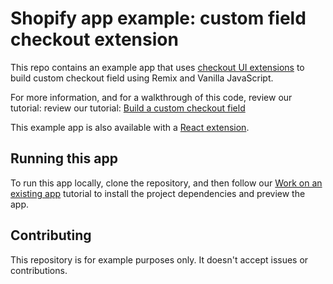 # Shopify app example: custom field checkout extension

This repo contains an example app that uses [checkout UI extensions](https://shopify.dev/docs/api/checkout-ui-extensions) to build custom checkout field using Remix and Vanilla JavaScript.

For more information, and for a walkthrough of this code, review our tutorial: review our tutorial: [Build a custom checkout field](https://shopify.dev/docs/apps/checkout/custom/fields/build?languagePreferences=remix%2Cjavascript)

This example app is also available with a [React extension](https://github.com/Shopify/example-checkout--custom-field--react).

## Running this app

To run this app locally, clone the repository, and then follow our [Work on an existing app](https://shopify.dev/docs/apps/tools/cli/existing) tutorial to install the project dependencies and preview the app.

## Contributing

This repository is for example purposes only. It doesn't accept issues or contributions.

